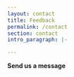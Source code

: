 ```yaml
---
layout: contact
title: Feedback
permalink: /contact
section: contact
intro_paragraph: |-

---
```


**Send us a message**
